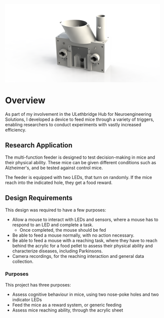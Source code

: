 ![](main.png)

# Overview
As part of my involvement in the ULethbridge Hub for Neuroengineering Solutions, I developed a device to feed mice through a variety of triggers, enabling researchers to conduct experiments with vastly increased efficiency.

## Research Application
The multi-function feeder is designed to test decision-making in mice and their physical ability. These mice can be given different conditions such as Alzheimer's, and be tested against control mice.

The feeder is equipped with two LEDs, that turn on randomly. If the mice reach into the indicated hole, they get a food reward.

## Design Requirements
This design was required to have a few purposes:
- Allow a mouse to interact with LEDs and sensors, where a mouse has to respond to an LED and complete a task.
  - Once completed, the mouse should be fed
- Be able to feed a mouse normally, with no action necessary.
- Be able to feed a mouse with a reaching task, where they have to reach behind the acrylic for a food pellet to assess their physical ability and characterize diseases, including Parkinsons.
- Camera recordings, for the reaching interaction and general data collection.

### Purposes
This project has three purposes:
- Assess cognitive behaviour in mice, using two nose-poke holes and two indicator LEDs
- Feed the mice as a reward system, or generic feeding
- Assess mice reaching ability, through the acrylic sheet